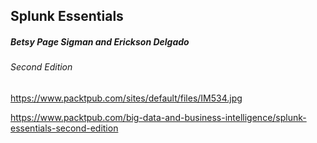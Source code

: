 ## Splunk Essentials
##### Betsy Page Sigman and Erickson Delgado
###### Second Edition

https://www.packtpub.com/sites/default/files/IM534.jpg

https://www.packtpub.com/big-data-and-business-intelligence/splunk-essentials-second-edition
